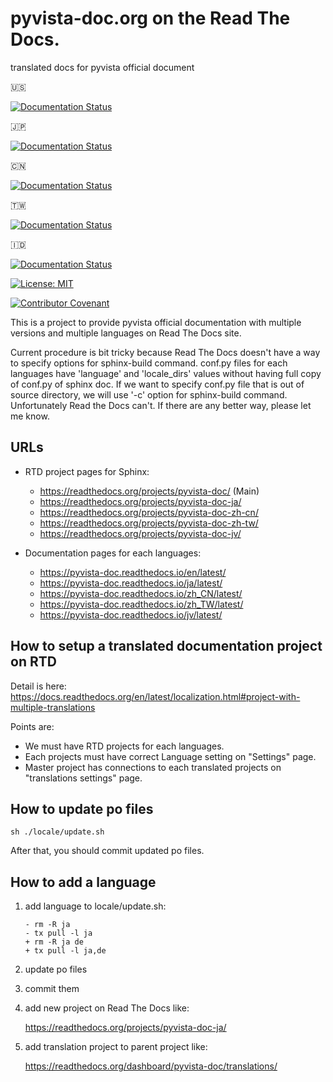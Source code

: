 # pyvista-doc.org on the Read The Docs.
translated docs for pyvista official document

:us:

[![Documentation Status](https://readthedocs.org/projects/pyvista-doc/badge/?version=latest)](https://pyvista-doc.readthedocs.io/en/latest/?badge=latest)

:jp:

[![Documentation Status](https://readthedocs.org/projects/pyvista-doc-ja/badge/?version=latest)](https://pyvista-doc-ja.readthedocs.io/ja/latest/?badge=latest)

:cn:

[![Documentation Status](https://readthedocs.org/projects/pyvista-doc-zh-cn/badge/?version=latest)](https://pyvista-doc.readthedocs.io/zh_CN/latest/?badge=latest)

:taiwan:

[![Documentation Status](https://readthedocs.org/projects/pyvista-doc-zh-tw/badge/?version=latest)](https://pyvista-doc.readthedocs.io/zh_TW/latest/?badge=latest)

:indonesia:

[![Documentation Status](https://readthedocs.org/projects/pyvista-doc-jv/badge/?version=latest)](https://pyvista-doc.readthedocs.io/jv/latest/?badge=latest)

[![License: MIT](https://img.shields.io/badge/License-MIT-yellow.svg)](https://opensource.org/licenses/MIT)

[![Contributor Covenant](https://img.shields.io/badge/Contributor%20Covenant-2.1-4baaaa.svg)](CODE_OF_CONDUCT.md)

This is a project to provide pyvista official documentation with multiple versions and multiple languages on Read The Docs site.

Current procedure is bit tricky because Read The Docs doesn't have a way to specify options for sphinx-build command.
conf.py files for each languages have 'language' and 'locale_dirs' values without having full copy of conf.py of sphinx doc. If we want to specify conf.py file that is out of source directory, we will use '-c' option for sphinx-build command. Unfortunately Read the Docs can't. If there are any better way, please let me know.

## URLs

* RTD project pages for Sphinx:

  * https://readthedocs.org/projects/pyvista-doc/  (Main)
  * https://readthedocs.org/projects/pyvista-doc-ja/
  * https://readthedocs.org/projects/pyvista-doc-zh-cn/
  * https://readthedocs.org/projects/pyvista-doc-zh-tw/
  * https://readthedocs.org/projects/pyvista-doc-jv/

* Documentation pages for each languages:

  * https://pyvista-doc.readthedocs.io/en/latest/
  * https://pyvista-doc.readthedocs.io/ja/latest/
  * https://pyvista-doc.readthedocs.io/zh_CN/latest/
  * https://pyvista-doc.readthedocs.io/zh_TW/latest/
  * https://pyvista-doc.readthedocs.io/jv/latest/

## How to setup a translated documentation project on RTD

Detail is here: https://docs.readthedocs.org/en/latest/localization.html#project-with-multiple-translations

Points are:

* We must have RTD projects for each languages.
* Each projects must have correct Language setting on "Settings" page.
* Master project has connections to each translated projects on "translations settings" page.


## How to update po files

```
sh ./locale/update.sh
```

After that, you should commit updated po files.


## How to add a language

1. add language to locale/update.sh:

   ```
   - rm -R ja
   - tx pull -l ja
   + rm -R ja de
   + tx pull -l ja,de
   ```

2. update po files

3. commit them

4. add new project on Read The Docs like:

   https://readthedocs.org/projects/pyvista-doc-ja/

5. add translation project to parent project like:

   https://readthedocs.org/dashboard/pyvista-doc/translations/
